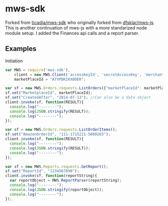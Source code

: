 mws-sdk
======

Forked from [ticadia/mws-sdk](https://github.com/ticadia/mws-sdk) who originally forked from [dfsklar/mws-js](https://github.com/dfsklar/mws-js). This is another continuation of mws-js with a more standarized node module setup. I added the Finances api calls and a report parser.


Examples
--------------------


Initiation

```javascript
var MWS = require('mws-sdk'),
    client = new MWS.Client('accessKeyId', 'secretAccessKey', 'merchantId', {}),
    marketPlaceId = "ATVPDKIKX0DER";
```


```javascript
var sf = new MWS.Orders.requests.ListOrders({"marketPlaceId": marketPlaceId});
sf.set("MarketplaceId", marketPlaceId);
sf.set("CreatedAfter", "2014-07-13"); //Can also be a date object
client.invoke(sf, function(RESULT){
  console.log("--------");
  console.log(JSON.stringify(RESULT));
  console.log("--------");
});
```

```javascript
var sf = new MWS.Orders.requests.ListOrderItems();
sf.set("AmazonOrderId", "111-1715221-5800265");
client.invoke(sf, function(RESULT){
  console.log("--------");
  console.log(JSON.stringify(RESULT));
  console.log("--------");
});
```

```javascript
var sf = new MWS.Reports.requests.GetReport();
sf.set("ReportId", "1234567890");
client.invoke(sf, function(reportString){
  var reportObject = MWS.ReportParser(reportString);
  console.log("--------");
  console.log(JSON.stringify(reportObject));
  console.log("--------");
});
```
